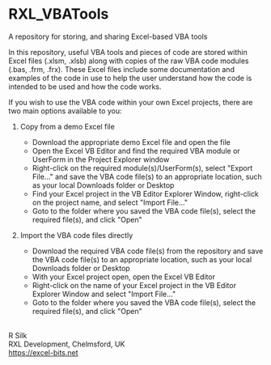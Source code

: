 # RXL_VBATools
A repository for storing, and sharing Excel-based VBA tools

In this repository, useful VBA tools and pieces of code are stored within Excel files (.xlsm, .xlsb) along with copies of the raw VBA code modules (.bas, .frm, .frx). These Excel files include some documentation and examples of the code in use to help the user understand how the code is intended to be used and how the code works.

If you wish to use the VBA code within your own Excel projects, there are two main options available to you:
1. Copy from a demo Excel file
   * Download the appropriate demo Excel file and open the file
   * Open the Excel VB Editor and find the required VBA module or UserForm in the Project Explorer window
   * Right-click on the required module(s)/UserForm(s), select "Export File..." and save the VBA code file(s) to an appropriate location, such as your local Downloads folder or Desktop
   * Find your Excel project in the VB Editor Explorer Window, right-click on the project name, and select "Import File..."
   * Goto to the folder where you saved the VBA code file(s), select the required file(s), and click "Open"

2. Import the VBA code files directly
   * Download the required VBA code file(s) from the repository and save the VBA code file(s) to an appropriate location, such as your local Downloads folder or Desktop
   * With your Excel project open, open the Excel VB Editor
   * Right-click on the name of your Excel project in the VB Editor Explorer Window and select "Import File..."
   * Goto to the folder where you saved the VBA code file(s), select the required file(s), and click "Open"

\
R Silk\
RXL Development, Chelmsford, UK\
https://excel-bits.net
